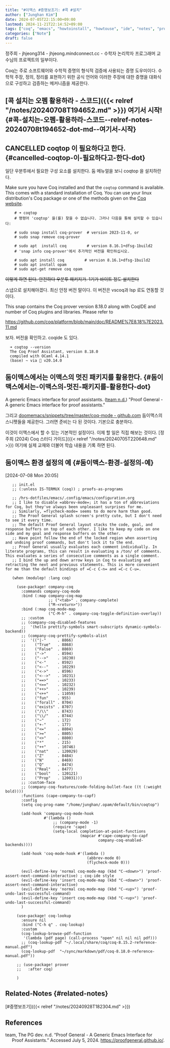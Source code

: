 ```yaml
---
title: "#이맥스 #증명보조기: #콕 #설치"
author: ["Junghan Kim"]
date: 2024-07-05T22:15:00+09:00
lastmod: 2024-11-21T22:14:52+09:00
tags: ["coq", "emacs", "howtoinstall", "howtouse", "ide", "notes", "proofassistants"]
categories: ["Note"]
draft: false
---
```


정주희 - jhjeong314 - jhjeong.mindconnect.cc - 수학자 논리학자 프로그래머 교수님의 프로젝트의 일부이다.

Coq는 주로 소프트웨어와 수학적 증명의 형식적 검증에 사용되는 증명 도우미이다. 수학적 주장, 정의, 정리를 표현하기 위한 공식 언어와 이러한 주장에 대한 증명을 대화식으로 구성하고 검증하는 메커니즘을 제공한다.


## [콕 설치는 오펨 활용하라 - 스코드]({{< relref "/notes/20240708T194652.md" >}}) 여기서 시작! {#콕-설치는-오펨-활용하라-스코드--relref-notes-20240708t194652-dot-md--여기서-시작}


## CANCELLED coqtop 이 필요하다고 한다. {#cancelled-coqtop-이-필요하다고-한다-dot}

일단 우분투에서 필요한 구성 요소를 설치한다. 둠 메뉴얼을 보니 coqtop 을 설치하란다.

Make sure you have Coq installed and that the `coqtop` command is available. This comes with a standard installation of Coq. You can use your linux distribution's Coq package or one of the methods given on the [Coq website](https://coq.inria.fr/download).

```shell
    # ➜ coqtop
    # 명령어 'coqtop' 을(를) 찾을 수 없습니다. 그러나 다음을 통해 설치할 수 있습니다:

    # sudo snap install coq-prover  # version 2023-11-0, or
    # sudo snap remove coq-prover

    # sudo apt  install coq         # version 8.16.1+dfsg-1build2
    # 'snap info coq-prover'에서 추가적인 버전을 확인하십시오.

    # sudo apt install coq         # version 8.16.1+dfsg-1build2
    # sudo apt install opam
    # sudo apt-get remove coq opam
```

~~이렇게 하면 된다. 안전하다 우분투 패키지가. 1기가 바이트 정도 설치한다~~

스냅으로 설치해야겠다. 최신 안정 버전 말이다. 이 버전은 vscoq과 lsp 로도 연동할 것이다.

This snap contains the Coq prover version 8.18.0 along with CoqIDE and number of Coq plugins and libraries. Please refer to

<https://github.com/coq/platform/blob/main/doc/README%7E8.18%7E2023.11.md>

보자. 버전을 확인하고. coqide 도 있다.

```text
  ➜ coqtop --version
  The Coq Proof Assistant, version 8.18.0
  compiled with OCaml 4.14.1
  (base) ~ via  v20.14.0
```


## 둠이맥스에서는 이맥스의 멋진 패키지를 활용한다. {#둠이맥스에서는-이맥스의-멋진-패키지를-활용한다-dot}

A generic Emacs interface for proof assistants. (<a href="#citeproc_bib_item_1">team n.d.</a>) "Proof General - A generic Emacs interface for proof assistants."

그리고 [doomemacs/snippets/tree/master/coq-mode - github.com](https://github.com/doomemacs/snippets/tree/master/coq-mode) 둠이맥스의 스니펫들을 제공한다. 그러면 준비는 다 된 것이다. 기본으로 충분하다.

이것이 이맥스에서 할 수 있는 기본적인 설정이다. 이제 할 일은 직접 해보는 것이다. [정주희 (2024) Coq 스터디 가이드]({{< relref "/notes/20240705T220648.md" >}}) 여기에 실제 교재와 더불어 학습 내용을 기록 하면 된다.


## 둠이맥스 환경 설정의 예 {#둠이맥스-환경-설정의-예}

<span class="timestamp-wrapper"><span class="timestamp">[2024-07-08 Mon 20:05]</span></span>

```elisp
   ;; init.el
   ;; (:unless IS-TERMUX (coq)) ; proofs-as-programs

   ;; /hrs-dotfiles/emacs/.config/emacs/configuration.org
   ;; I like to disable =abbrev-mode=; it has a ton of abbreviations for Coq, but they've always been unpleasant surprises for me.
   ;; Similarly, =flycheck-mode= seems to do more harm than good.
   ;; The Proof General splash screen's pretty cute, but I don't need to see it every time.
   ;; The default Proof General layout stacks the code, goal, and response buffers on top of each other. I like to keep my code on one side and my goal and response buffers on the other.
   ;; Have point follow the end of the locked region when asserting and undoing proof commands, but don't lock it to the end.
   ;; Proof General usually evaluates each comment individually. In literate programs, this can result in evaluating a /ton/ of comments. This evaluates a series of consecutive comments as a single comment.
   ;; I bind the up and down arrow keys in Coq to evaluating and retracting the next and previous statements. This is more convenient for me than the default bindings of =C-c C-n= and =C-c C-u=.

   (when (modulep! :lang coq)

     (use-package! company-coq
       :commands company-coq-mode
       :bind (:map company-coq-map
                   ;; ("<tab>" . company-complete)
                   ("M-<return>"))
       :bind (:map coq-mode-map
                   ("C-M-h" . company-coq-toggle-definition-overlay))
       ;; :custom
       ;; (company-coq-disabled-features
       ;;  '(hello prettify-symbols smart-subscripts dynamic-symbols-backend))
       ;; (company-coq-prettify-symbols-alist
       ;;  '(("|-"     . 8866)
       ;;    ("True"   . 8868)
       ;;    ("False"  . 8869)
       ;;    ("->"     . 8594)
       ;;    ("-->"    . 10230)
       ;;    ("<-"     . 8592)
       ;;    ("<--"    . 10229)
       ;;    ("<->"    . 8596)
       ;;    ("<-->"   . 10231)
       ;;    ("==>"    . 10233)
       ;;    ("<=="    . 10232)
       ;;    ("++>"    . 10239)
       ;;    ("<++"    . 11059)
       ;;    ("fun"    . 955)
       ;;    ("forall" . 8704)
       ;;    ("exists" . 8707)
       ;;    ("/\\"    . 8743)
       ;;    ("\\/"    . 8744)
       ;;    ("~"      . 172)
       ;;    ("+-"     . 177)
       ;;    ("<="     . 8804)
       ;;    (">="     . 8805)
       ;;    ("<>"     . 8800)
       ;;    ("*"      . 215)
       ;;    ("++"     . 10746)
       ;;    ("nat"    . 120029)
       ;;    ("Z"      . 8484)
       ;;    ("N"      . 8469)
       ;;    ("Q"      . 8474)
       ;;    ("Real"   . 8477)
       ;;    ("bool"   . 120121)
       ;;    ("Prop"   . 120031)))
       ;; :custom-face
       ;; (company-coq-features/code-folding-bullet-face ((t (:weight bold))))
       :functions (cape-company-to-capf)
       :config
       (setq coq-prog-name "/home/junghan/.opam/default/bin/coqtop")

       (add-hook 'company-coq-mode-hook
                 #'(lambda ()
                     ;; (company-mode -1)
                     (require 'cape)
                     (setq-local completion-at-point-functions
                                 (mapcar #'cape-company-to-capf
                                         company-coq-enabled-backends))))

       (add-hook 'coq-mode-hook #'(lambda ()
                                    (abbrev-mode 0)
                                    (flycheck-mode 0)))

       (evil-define-key 'normal coq-mode-map (kbd "C-<down>") 'proof-assert-next-command-interactive) ; coq-ide style
       (evil-define-key 'insert coq-mode-map (kbd "C-<down>") 'proof-assert-next-command-interactive)
       (evil-define-key 'normal coq-mode-map (kbd "C-<up>") 'proof-undo-last-successful-command)
       (evil-define-key 'insert coq-mode-map (kbd "C-<up>") 'proof-undo-last-successful-command)
       )

     (use-package! coq-lookup
       :ensure nil
       :bind ("C-h q" . coq-lookup)
       :custom
       (coq-lookup-browse-pdf-function
        '(lambda (pdf page) (call-process "open" nil nil nil pdf)))
       ;; (coq-lookup-pdf "~/.local/share/coq/coq-8.15.2-reference-manual.pdf")
       (coq-lookup-pdf  "~/sync/markdown/pdf/coq-8.18.0-reference-manual.pdf"))

     ;; (use-package! prover
     ;;   :after coq)

     )

```


## Related-Notes {#related-notes}

[#증명보조기]({{< relref "/notes/20240928T182304.md" >}})

## References

<style>.csl-entry{text-indent: -1.5em; margin-left: 1.5em;}</style><div class="csl-bib-body">
  <div class="csl-entry"><a id="citeproc_bib_item_1"></a>team, The PG dev. n.d. “Proof General - A Generic Emacs Interface for Proof Assistants.” Accessed July 5, 2024. <a href="https://proofgeneral.github.io/">https://proofgeneral.github.io/</a>.</div>
</div>

